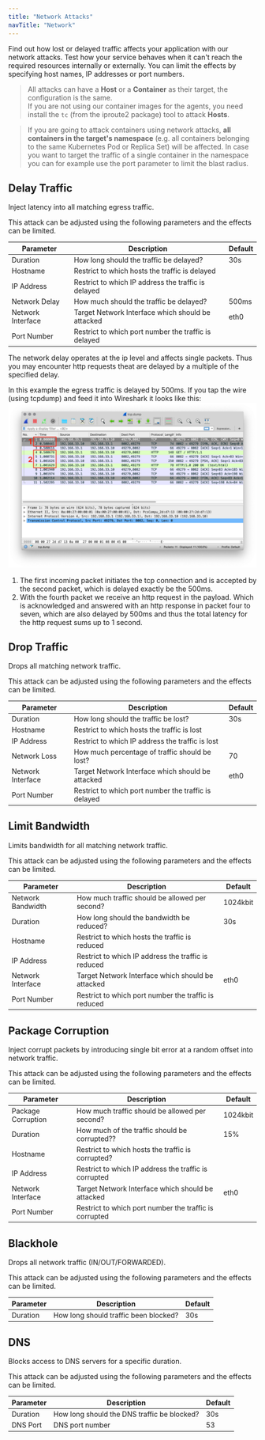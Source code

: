 ```yaml
---
title: "Network Attacks"
navTitle: "Network"
---
```

Find out how lost or delayed traffic affects your application with our network attacks. Test how your service behaves when it can't reach the required resources internally or externally. You can limit the effects by specifying host names, IP addresses or port numbers.

> All attacks can have a **Host** or a **Container** as their target, the configuration is the same.<br/>
> If you are not using our container images for the agents, you need install the `tc` (from the iproute2 package) tool to attack **Hosts**.

> If you are going to attack containers using network attacks, **all containers in the target's namespace** (e.g. all containers belonging to the same Kubernetes Pod or Replica Set) will be affected.
> In case you want to target the traffic of a single container in the namespace you can for example use the port parameter to limit the blast radius.

## Delay Traffic
Inject latency into all matching egress traffic.

This attack can be adjusted using the following parameters and the effects can be limited.

| Parameter   |      Description      | Default |
|----------|-------------|-------------|
| Duration |  How long should the traffic be delayed? | 30s |
| Hostname |    Restrict to which hosts the traffic is delayed   | |
| IP Address | Restrict to which IP address the traffic is delayed | |
| Network Delay | How much should the traffic be delayed? | 500ms |
| Network Interface | Target Network Interface which should be attacked | eth0 |
| Port Number | Restrict to which port number the traffic is delayed | |

The network delay operates at the ip level and affects single packets.
Thus you may encounter http requests theat are delayed by a multiple of the specified delay.

In this example the egress traffic is delayed by 500ms.
If you tap the wire (using tcpdump) and feed it into Wireshark it looks like this:
![tcpdump delay example](./tcpdump.png)
1. The first incoming packet initiates the tcp connection and is accepted by the second packet, which is delayed exactly be the 500ms. <br/>
2. With the fourth packet we receive an http request in the payload. Which is acknowledged and answered with an http response in packet four to seven, which are also delayed by 500ms and thus the total latency for the http request sums up to 1 second.

## Drop Traffic
Drops all matching network traffic.

This attack can be adjusted using the following parameters and the effects can be limited.

| Parameter   |      Description      | Default |
|----------|-------------|-------------|
| Duration |  How long should the traffic be lost? | 30s |
| Hostname |    Restrict to which hosts the traffic is lost   | |
| IP Address | Restrict to which IP address the traffic is lost | |
| Network Loss | How much percentage of traffic should be lost? | 70 |
| Network Interface | Target Network Interface which should be attacked | eth0 |
| Port Number | Restrict to which port number the traffic is delayed | |

## Limit Bandwidth
Limits bandwidth for all matching network traffic.

This attack can be adjusted using the following parameters and the effects can be limited.

| Parameter   |      Description      | Default |
|----------|-------------|-------------|
| Network Bandwidth |  How much traffic should be allowed per second? | 1024kbit |
| Duration |    How long should the bandwidth be reduced?   | 30s |
| Hostname |    Restrict to which hosts the traffic is reduced   | |
| IP Address | Restrict to which IP address the traffic is reduced | |
| Network Interface | Target Network Interface which should be attacked | eth0 |
| Port Number | Restrict to which port number the traffic is reduced | |

## Package Corruption
Inject corrupt packets by introducing single bit error at a random offset into network traffic.

This attack can be adjusted using the following parameters and the effects can be limited.

| Parameter   |      Description      | Default |
|----------|-------------|-------------|
| Package Corruption|  How much traffic should be allowed per second? | 1024kbit |
| Duration |    How much of the traffic should be corrupted??   | 15% |
| Hostname |    Restrict to which hosts the traffic is corrupted?   | |
| IP Address | Restrict to which IP address the traffic is corrupted | |
| Network Interface | Target Network Interface which should be attacked | eth0 |
| Port Number | Restrict to which port number the traffic is corrupted | |

## Blackhole
Drops all network traffic (IN/OUT/FORWARDED).

This attack can be adjusted using the following parameters and the effects can be limited.

| Parameter   |      Description      | Default |
|----------|-------------|-------------|
| Duration |  How long should traffic been blocked?   | 30s |

## DNS
Blocks access to DNS servers for a specific duration.

This attack can be adjusted using the following parameters and the effects can be limited.

| Parameter   |      Description      | Default |
|----------|-------------|-------------|
| Duration |  How long should the DNS traffic be blocked?   | 30s |
| DNS Port |  DNS port number | 53 |
